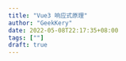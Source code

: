 ```yaml
---
title: "Vue3 响应式原理"
author: "GeekKery"
date: 2022-05-08T22:17:35+08:00
tags: [""]
draft: true
---
```


